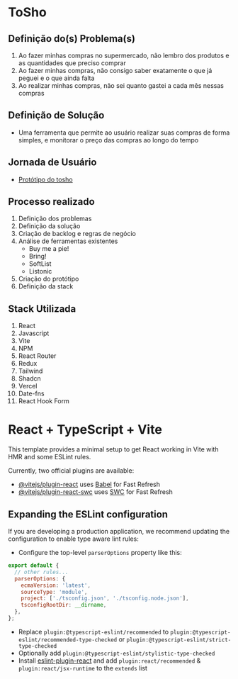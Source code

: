 # ToSho

## Definição do(s) Problema(s)

1. Ao fazer minhas compras no supermercado, não lembro dos produtos e as quantidades que preciso comprar
2. Ao fazer minhas compras, não consigo saber exatamente o que já peguei e o que ainda falta
3. Ao realizar minhas compras, não sei quanto gastei a cada mês nessas compras

## Definição de Solução

- Uma ferramenta que permite ao usuário realizar suas compras de forma simples, e monitorar o preço das compras ao longo do tempo

## Jornada de Usuário

- [Protótipo do tosho](https://www.figma.com/proto/jAMv5sbiyilhpSaUTgYhQ1/Tosho?node-id=56-5775&starting-point-node-id=56%3A5775&mode=design&t=dSEL5dpraiC6kbRI-1)

## Processo realizado

1. Definição dos problemas
2. Definição da solução
3. Criação de backlog e regras de negócio
4. Análise de ferramentas existentes
   - Buy me a pie!
   - Bring!
   - SoftList
   - Listonic
5. Criação do protótipo
6. Definição da stack

## Stack Utilizada

1. React
2. Javascript
3. Vite
4. NPM
5. React Router
6. Redux
7. Tailwind
8. Shadcn
9. Vercel
10. Date-fns
11. React Hook Form

# React + TypeScript + Vite

This template provides a minimal setup to get React working in Vite with HMR and some ESLint rules.

Currently, two official plugins are available:

- [@vitejs/plugin-react](https://github.com/vitejs/vite-plugin-react/blob/main/packages/plugin-react/README.md) uses [Babel](https://babeljs.io/) for Fast Refresh
- [@vitejs/plugin-react-swc](https://github.com/vitejs/vite-plugin-react-swc) uses [SWC](https://swc.rs/) for Fast Refresh

## Expanding the ESLint configuration

If you are developing a production application, we recommend updating the configuration to enable type aware lint rules:

- Configure the top-level `parserOptions` property like this:

```js
export default {
  // other rules...
  parserOptions: {
    ecmaVersion: 'latest',
    sourceType: 'module',
    project: ['./tsconfig.json', './tsconfig.node.json'],
    tsconfigRootDir: __dirname,
  },
};
```

- Replace `plugin:@typescript-eslint/recommended` to `plugin:@typescript-eslint/recommended-type-checked` or `plugin:@typescript-eslint/strict-type-checked`
- Optionally add `plugin:@typescript-eslint/stylistic-type-checked`
- Install [eslint-plugin-react](https://github.com/jsx-eslint/eslint-plugin-react) and add `plugin:react/recommended` & `plugin:react/jsx-runtime` to the `extends` list
